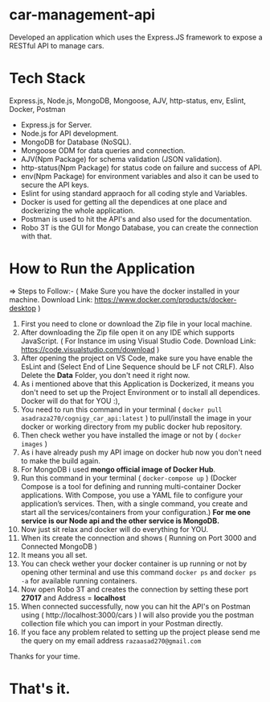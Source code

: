 # car-management-api
Developed an application which uses the Express.JS framework to expose a RESTful API to manage cars.

# Tech Stack 
Express.js, Node.js, MongoDB, Mongoose, AJV, http-status, env, Eslint, Docker, Postman

- Express.js for Server.
- Node.js for API development.
- MongoDB for Database (NoSQL).
- Mongoose ODM for data queries and connection.
- AJV(Npm Package) for schema validation (JSON validation).
- http-status(Npm Package) for status code on failure and success of API.
- env(Npm Package) for environment variables and also it can be used to secure the API keys.
- Eslint for using standard appraoch for all coding style and Variables. 
- Docker is used for getting all the dependices at one place and dockerizing the whole application.
- Postman is used to hit the API's and also used for the documentation.
- Robo 3T is the GUI for Mongo Database, you can create the connection with that.

# How to Run the Application

=> Steps to Follow:-
( Make Sure you have the docker installed in your machine. Download Link: https://www.docker.com/products/docker-desktop )

1. First you need to clone or download the Zip file in your local machine.
2. After downloading the Zip file open it on any IDE which supports JavaScript.
   ( For Instance im using Visual Studio Code. Download Link: https://code.visualstudio.com/download )
3. After opening the project on VS Code, make sure you have enable the EsLint and (Select End of Line Sequence should be LF not CRLF). Also Delete the **Data** Folder, you don't    need it right now.
4. As i mentioned above that this Application is Dockerized, it means you don't need to set up the Project Environment or to install all dependices.
   Docker will do that for YOU :), 
5. You need to run this command in your terminal ( `docker pull asadraza270/cognigy_car_api:latest` ) to pull/install the image in your docker or working directory                    from my public docker hub repository.
6. Then check wether you have installed the image or not by ( `docker images` )
7. As i have already push my API image on docker hub now you don't need to make the build again.
8. For MongoDB i used **mongo official image of Docker Hub**.
9. Run this command in your terminal ( `docker-compose up` )
   (Docker Compose is a tool for defining and running multi-container Docker applications. With Compose, you use a YAML file to configure your application’s services.               Then, with a single command, you create and start all the services/containers from your configuration.)
    **For me one service is our Node api and the other service is MongoDB.**
10. Now just sit relax and docker will do everything for YOU.
11. When its create the connection and shows ( Running on Port 3000 and Connected MongoDB )
12. It means you all set.
13. You can check wether your docker container is up running or not by opening other terminal and use this command `docker ps` and `docker ps -a` for available                       running  containers.
14. Now open Robo 3T and creates the connection by setting these port **27017** and Address = **localhost**
15. When connected successfully, now you can hit the API's on Postman using ( http://localhost:3000/cars )
    I will also provide you the postman collection file which you can import in your Postman directly.
16. If you face any problem related to setting up the project please send me the query on my email address `razaasad270@gmail.com`   

Thanks for your time.
   
# That's it.
    
